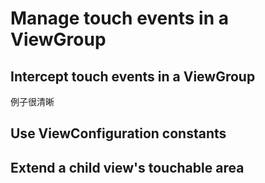 # Manage touch events in a ViewGroup

## Intercept touch events in a ViewGroup

例子很清晰

## Use ViewConfiguration constants

## Extend a child view's touchable area

